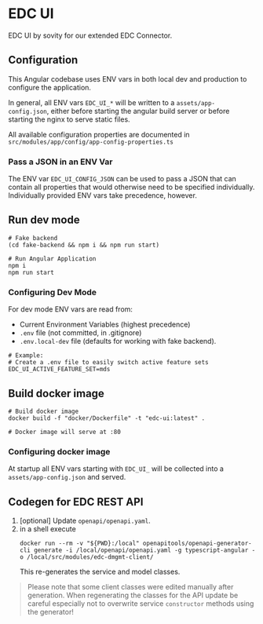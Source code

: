 # EDC UI

EDC UI by sovity for our extended EDC Connector.

## Configuration

This Angular codebase uses ENV vars in both local dev and production to
configure the application.

In general, all ENV vars `EDC_UI_*` will be written to a
`assets/app-config.json`, either before starting the angular build server or
before starting the nginx to serve static files.

All available configuration properties are documented in
`src/modules/app/config/app-config-properties.ts`

### Pass a JSON in an ENV Var

The ENV var `EDC_UI_CONFIG_JSON` can be used to pass a JSON that can contain all
properties that would otherwise need to be specified individually. Individually
provided ENV vars take precedence, however.

## Run dev mode

```shell
# Fake backend
(cd fake-backend && npm i && npm run start)

# Run Angular Application
npm i
npm run start
```

### Configuring Dev Mode

For dev mode ENV vars are read from:

- Current Environment Variables (highest precedence)
- `.env` file (not committed, in .gitignore)
- `.env.local-dev` file (defaults for working with fake backend).

```properties
# Example:
# Create a .env file to easily switch active feature sets
EDC_UI_ACTIVE_FEATURE_SET=mds
```

## Build docker image

```shell
# Build docker image
docker build -f "docker/Dockerfile" -t "edc-ui:latest" .

# Docker image will serve at :80
```

### Configuring docker image

At startup all ENV vars starting with `EDC_UI_` will be collected into a
`assets/app-config.json` and served.

## Codegen for EDC REST API

1. [optional] Update `openapi/openapi.yaml`.
2. in a shell execute
   ```shell
   docker run --rm -v "${PWD}:/local" openapitools/openapi-generator-cli generate -i /local/openapi/openapi.yaml -g typescript-angular -o /local/src/modules/edc-dmgmt-client/
   ```
   This re-generates the service and model classes.

> Please note that some client classes were edited manually after generation.
> When regenerating the classes for the API update be careful especially not to
> overwrite service `constructor` methods using the generator!
